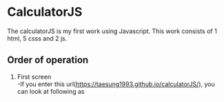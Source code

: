# CalculatorJS
The calculatorJS is my first work using Javascript. This work consists of 1 html, 5 csss and 2 js.  
## Order of operation
1. First screen  
  -If you enter this url(https://taesung1993.github.io/calculatorJS/), you can look at following as

